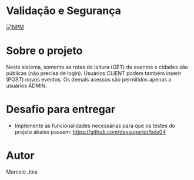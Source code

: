 # Validação e Segurança
[![NPM](https://img.shields.io/npm/l/react)](https://github.com/MarceloJoia/dscatalog/blob/main/LICENSE) 

# Sobre o projeto
Neste sistema, somente as rotas de leitura (GET) de eventos e cidades são públicas (não precisa de login). Usuários CLIENT podem também inserir (POST) novos eventos. Os demais acessos são permitidos apenas a usuários ADMIN.

# Desafio para entregar
- Implemente as funcionalidades necessárias para que os testes do projeto abaixo passem:
https://github.com/devsuperior/bds04

# Autor
Marcelo Joia
